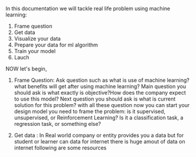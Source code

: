 In this documentation we will tackle real life problem using machine learning:
1. Frame question
2. Get data
3. Visualize your data
4. Prepare your data for ml algorithm
5. Train your model
6. Lauch

NOW let's begin,
1. Frame Question: Ask question such as what is use of machine learning? what benefits will get after using machine learning?
   Main question you should ask is what exactly is objective?How does the company expect to use this model?
   Next question you should ask is what is current solution for this problem?
   with all these question now you can start your design model  you need to frame the problem: is it supervised, unsupervised,
   or Reinforcement Learning? Is it a classification task, a regression task, or something else?

2. Get data : In Real world company or entity provides you a data but for student or learner can data for internet there is huge
   amout of data on internet following are some resources 
